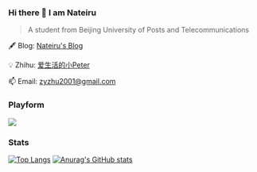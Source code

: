 ### Hi there 👋 I am Nateiru
> A student from Beijing University of Posts and Telecommunications

🖋 Blog: [Nateiru's Blog](https://nateiru.github.io/)

💡 Zhihu: [爱生活的小Peter](https://www.zhihu.com/people/zhu-zi-yi-47-6)

📫 Email: zyzhu2001@gmail.com
### Playform
[![](https://img.shields.io/badge/OS-Arch%20Linux-33aadd?style=flat-square&logo=arch-linux&logoColor=ffffff)](https://www.archlinux.org/)

### Stats
[![Top Langs](https://github-readme-stats.vercel.app/api/top-langs/?username=Nateiru&layout=compact&hide=javascript,html,Tex)](https://github.com/anuraghazra/github-readme-stats)
[![Anurag's GitHub stats](https://github-readme-stats.vercel.app/api?username=Nateiru&show_icons=true&theme=cobalt)](https://github.com/anuraghazra/github-readme-stats)






<!--
**Nateiru/Nateiru** is a ✨ _special_ ✨ repository because its `README.md` (this file) appears on your GitHub profile.

Here are some ideas to get you started:

- 🔭 I’m currently working on ...
- 🌱 I’m currently learning ...
- 👯 I’m looking to collaborate on ...
- 🤔 I’m looking for help with ...
- 💬 Ask me about ...
- 📫 How to reach me: ...
- 😄 Pronouns: ...
- ⚡ Fun fact: ...
-->
